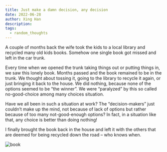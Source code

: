 ```yaml
---
title: Just make a damn decision, any decision
date: 2022-06-28
author: Xing Han
description:
tags:
  - random_thoughts
---
```


A couple of months back the wife took the kids to a local library and recycled many old kids books. Somehow one single book got missed and left in the car trunk.

Every time when we opened the trunk taking things out or putting things in, we saw this lonely book. Months passed and the book remained to be in the trunk. We thought about tossing it, going to the library to recycle it again, or just bringing it back to the house. We did nothing, because none of the options seemed to be “the winner”. We were “paralyzed” by this so called no-good-choice among many choices situation.

Have we all been in such a situation at work? The “decision-makers” just couldn’t make up the mind, not because of lack of options but rather because of too many not-good-enough options? In fact, in a situation like that, any choice is better than doing nothing!

I finally brought the book back in the house and left it with the others that are deemed for being recycled down the road – who knows when.

![book](/book_in_the_trunk.jpg "decision for a book in the trunk")
